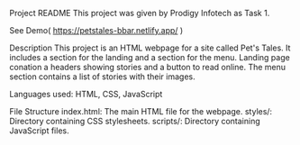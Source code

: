 Project README
This project was given by Prodigy Infotech as Task 1.

See Demo( https://petstales-bbar.netlify.app/ )

Description
This project is an HTML webpage for a site called Pet's Tales. It includes a section for the landing and a section for the menu. Landing page conation a headers showing stories and a button to read online. The menu section contains a list of stories  with their images.

Languages used: HTML, CSS, JavaScript

File Structure
index.html: The main HTML file for the webpage.
styles/: Directory containing CSS stylesheets.
scripts/: Directory containing JavaScript files.
